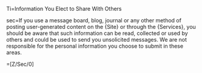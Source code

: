 Ti=Information You Elect to Share With Others

sec=If you use a message board, blog, journal or any other method of posting user-generated content on the {Site} or through the {Services}, you should be aware that such information can be read, collected or used by others and could be used to send you unsolicited messages. We are not responsible for the personal information you choose to submit in these areas.

=[Z/Sec/0]
